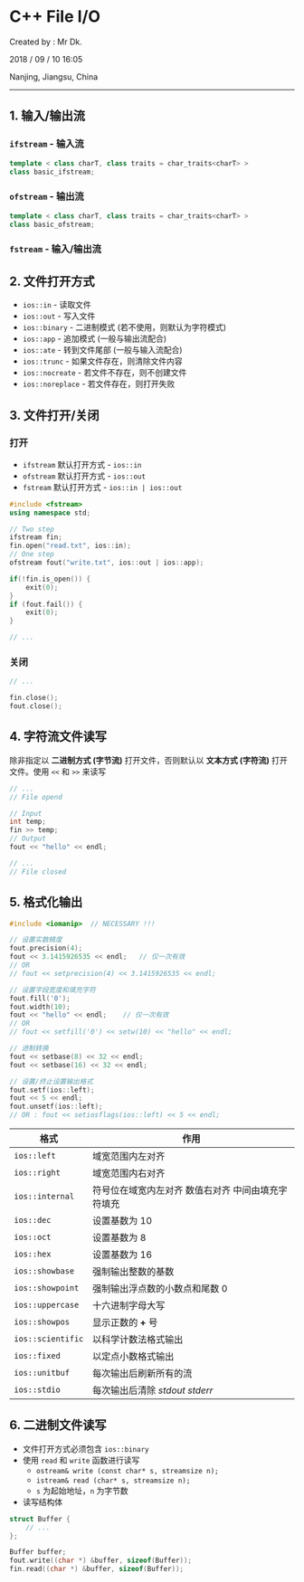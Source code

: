 # C++ File I/O

Created by : Mr Dk.

2018 / 09 / 10 16:05

Nanjing, Jiangsu, China

---

## 1. 输入/输出流

### `ifstream` - 输入流

```c++
template < class charT, class traits = char_traits<charT> >
class basic_ifstream;
```

### `ofstream` - 输出流

```c++
template < class charT, class traits = char_traits<charT> >
class basic_ofstream;
```

### `fstream` - 输入/输出流

## 2. 文件打开方式

* `ios::in` - 读取文件
* `ios::out` - 写入文件
* `ios::binary` - 二进制模式 (若不使用，则默认为字符模式)
* `ios::app` - 追加模式 (一般与输出流配合)
* `ios::ate` - 转到文件尾部 (一般与输入流配合)
* `ios::trunc` - 如果文件存在，则清除文件内容
* `ios::nocreate` - 若文件不存在，则不创建文件
* `ios::noreplace` - 若文件存在，则打开失败

## 3. 文件打开/关闭

### 打开

* `ifstream` 默认打开方式 - `ios::in`
* `ofstream` 默认打开方式 - `ios::out`
* `fstream` 默认打开方式 - `ios::in | ios::out`

```c++
#include <fstream>
using namespace std;

// Two step
ifstream fin;
fin.open("read.txt", ios::in);
// One step
ofstream fout("write.txt", ios::out | ios::app);

if(!fin.is_open()) {
    exit(0);
}
if (fout.fail()) {
    exit(0);
}

// ...
```
  
### 关闭

```c++
// ...

fin.close();
fout.close();
```

## 4. 字符流文件读写

除非指定以 **二进制方式 (字节流)** 打开文件，否则默认以 **文本方式 (字符流)** 打开文件。使用 `<<` 和 `>>` 来读写

```c++
// ...
// File opend

// Input
int temp;
fin >> temp;
// Output
fout << "hello" << endl;

// ...
// File closed
```

## 5. 格式化输出

```c++
#include <iomanip>	// NECESSARY !!!

// 设置实数精度
fout.precision(4);
fout << 3.1415926535 << endl;	// 仅一次有效
// OR
// fout << setprecision(4) << 3.1415926535 << endl;

// 设置字段宽度和填充字符
fout.fill('0');
fout.width(10);
fout << "hello" << endl;	// 仅一次有效
// OR
// fout << setfill('0') << setw(10) << "hello" << endl;

// 进制转换
fout << setbase(8) << 32 << endl;
fout << setbase(16) << 32 << endl;

// 设置/终止设置输出格式
fout.setf(ios::left);
fout << 5 << endl;
fout.unsetf(ios::left);
// OR : fout << setiosflags(ios::left) << 5 << endl;
```

| 格式              | 作用                                               |
| ----------------- | -------------------------------------------------- |
| `ios::left`       | 域宽范围内左对齐                                     |
| `ios::right`      | 域宽范围内右对齐                                     |
| `ios::internal`   | 符号位在域宽内左对齐 数值右对齐 中间由填充字符填充        |
| `ios::dec`        | 设置基数为 10                                       |
| `ios::oct`        | 设置基数为 8                                        |
| `ios::hex`        | 设置基数为 16                                       |
| `ios::showbase`   | 强制输出整数的基数                                   |
| `ios::showpoint`  | 强制输出浮点数的小数点和尾数 0                        |
| `ios::uppercase`  | 十六进制字母大写                                     |
| `ios::showpos`    | 显示正数的 **+** 号                                 |
| `ios::scientific` | 以科学计数法格式输出                                 |
| `ios::fixed`      | 以定点小数格式输出                                   |
| `ios::unitbuf`    | 每次输出后刷新所有的流                                |
| `ios::stdio`      | 每次输出后清除 *stdout* *stderr*                     |

## 6. 二进制文件读写

* 文件打开方式必须包含 `ios::binary`
* 使用 `read` 和 `write` 函数进行读写
  * `ostream& write (const char* s, streamsize n);`
  * `istream& read (char* s, streamsize n);`
  * `s` 为起始地址，`n` 为字节数
* 读写结构体

```c++
struct Buffer {
	// ...
};

Buffer buffer;
fout.write((char *) &buffer, sizeof(Buffer));
fin.read((char *) &buffer, sizeof(Buffer));
```
